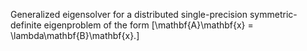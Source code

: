 Generalized eigensolver for a distributed single-precision symmetric-definite eigenproblem of the form \[\mathbf{A}\mathbf{x} = \lambda\mathbf{B}\mathbf{x}.\]
